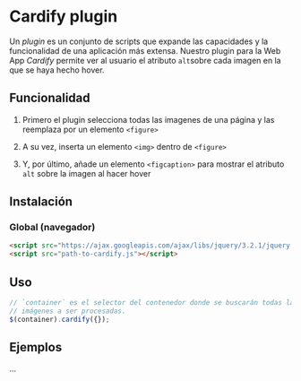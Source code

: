 # Cardify plugin

Un _plugin_ es un conjunto de scripts que expande las capacidades y la funcionalidad de una aplicación más extensa.
Nuestro plugin para la Web App _Cardify_ permite ver al usuario el atributo `alt`sobre cada imagen en la que se haya hecho hover.


## Funcionalidad

1. Primero el plugin selecciona todas las imagenes de una página y las reemplaza por un elemento `<figure>`

2. A su vez, inserta un elemento `<img>` dentro de `<figure>`

3. Y, por último, añade un elemento `<figcaption>` para mostrar el atributo `alt` sobre la imagen al hacer hover

## Instalación

### Global (navegador)

```html
<script src="https://ajax.googleapis.com/ajax/libs/jquery/3.2.1/jquery.min.js"></script>
<script src="path-to-cardify.js"></script>
```

## Uso

```js
// `container` es el selector del contenedor donde se buscarán todas las
// imágenes a ser procesadas.
$(container).cardify({});
```

## Ejemplos

...
